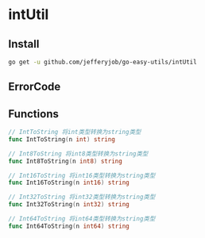 # intUtil

## Install

```bash
go get -u github.com/jefferyjob/go-easy-utils/intUtil
```

## ErrorCode


## Functions

```go
// IntToString 将int类型转换为string类型
func IntToString(n int) string

// Int8ToString 将int8类型转换为string类型
func Int8ToString(n int8) string

// Int16ToString 将int16类型转换为string类型
func Int16ToString(n int16) string

// Int32ToString 将int32类型转换为string类型
func Int32ToString(n int32) string

// Int64ToString 将int64类型转换为string类型
func Int64ToString(n int64) string
```